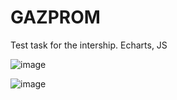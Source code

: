 # GAZPROM
Test task for the intership. Echarts, JS

![image](https://user-images.githubusercontent.com/71726365/219501995-dc57cf55-f82b-4654-9b7f-e9ec28c6ff3f.png)

![image](https://user-images.githubusercontent.com/71726365/219501123-a4d26fe0-28e6-4ff1-b063-54fb6038b8e7.png)

